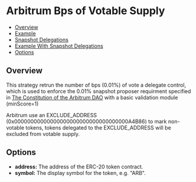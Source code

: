 # Arbitrum Bps of Votable Supply

- [Overview](#overview)
- [Example](#example)
- [Snapshot Delegations](#snapshot-delegations)
- [Example With Snapshot Delegations](#example-with-snapshot-delegations)
- [Options](#options)


## Overview

This strategy retrun the number of bps (0.01%) of vote a delegate control, which is used to enforce the 0.01% snapshot proposer requirment specified in [The Constitution of the Arbitrum DAO](https://docs.arbitrum.foundation/dao-constitution) with a basic validation module (minScore=1)

Arbitrum use an EXCLUDE_ADDRESS (0x00000000000000000000000000000000000A4B86) to mark non-votable tokens, tokens delegated to the EXCLUDE_ADDRESS will be excluded from votable supply. 

## Options

- **address:** The address of the ERC-20 token contract.
- **symbol:** The display symbol for the token, e.g. "ARB".
